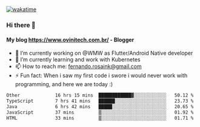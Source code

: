 [![wakatime](https://wakatime.com/badge/user/d5892087-17e6-46ab-8384-91a71a9b88d8.svg)](https://wakatime.com/@d5892087-17e6-46ab-8384-91a71a9b88d8)
### Hi there 👋

#### My blog https://www.ovinitech.com.br/ - Blogger

- 🔭 I’m currently working on @WMW as Flutter/Android Native developer
- 🌱 I’m currently learning and work with Kubernetes
- 📫 How to reach me: fernando.rosaink@gmail.com 
- ⚡ Fun fact: When i saw my first code i swore i would never work with programming, and here we are today :)

<!--START_SECTION:waka-->

```txt
Other             16 hrs 15 mins  ████████████▓░░░░░░░░░░░░   50.12 %
TypeScript        7 hrs 41 mins   ██████░░░░░░░░░░░░░░░░░░░   23.73 %
Java              6 hrs 42 mins   █████░░░░░░░░░░░░░░░░░░░░   20.65 %
JavaScript        37 mins         ▒░░░░░░░░░░░░░░░░░░░░░░░░   01.92 %
HTML              33 mins         ▒░░░░░░░░░░░░░░░░░░░░░░░░   01.71 %
```

<!--END_SECTION:waka-->
